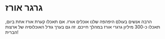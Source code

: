 # גרגר אורז

הרבה אנשים בעולם היפהפה שלנו אוכלים אורז. אם תאכלו קערת אורז אחת ביום, תאכלו
כ-300 מיליון גרגרי אורז במהלך חייכם. זה גם בערך גודל האוכלוסיה של ארצות הברית!

